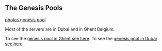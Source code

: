 ## The Genesis Pools

[photos genesis pool](structure/images_threefold_genisispool_lochristi.html ':include :type=iframe width=100% height=550px frameBorder="0" scrolling="no" align="center"')

Most of the servers are in Dubai and in Ghent Belgium.

To see the [genesis pool in Ghent see here](genesis_pool_ghent.md).
To see the [genesis pool in Dubai see here](genesis_pool_dubai.md).

